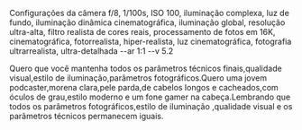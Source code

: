 

Configurações da câmera f/8, 1/100s, ISO 100, iluminação complexa, luz de fundo, iluminação dinâmica cinematográfica, iluminação global, resolução ultra-alta, filtro realista de cores reais, processamento de fotos em 16K, cinematográfica, fotorrealista, hiper-realista, luz cinematográfica, fotografia ultrarrealista, ultra-detalhada --ar 1:1 --v 5.2

Quero que você mantenha todos os parâmetros técnicos finais,qualidade visual,estilo de iluminação,parâmetros fotográficos.Quero uma jovem podcaster,morena clara,pele parda,de cabelos longos e cacheados,com óculos de grau,estilo moderno e um fone gamer na cabeça.Lembrando que todos os parâmetros fotográficos,estilo de iluminação ,qualidade visual e os parâmetros técnicos permanecem iguais.